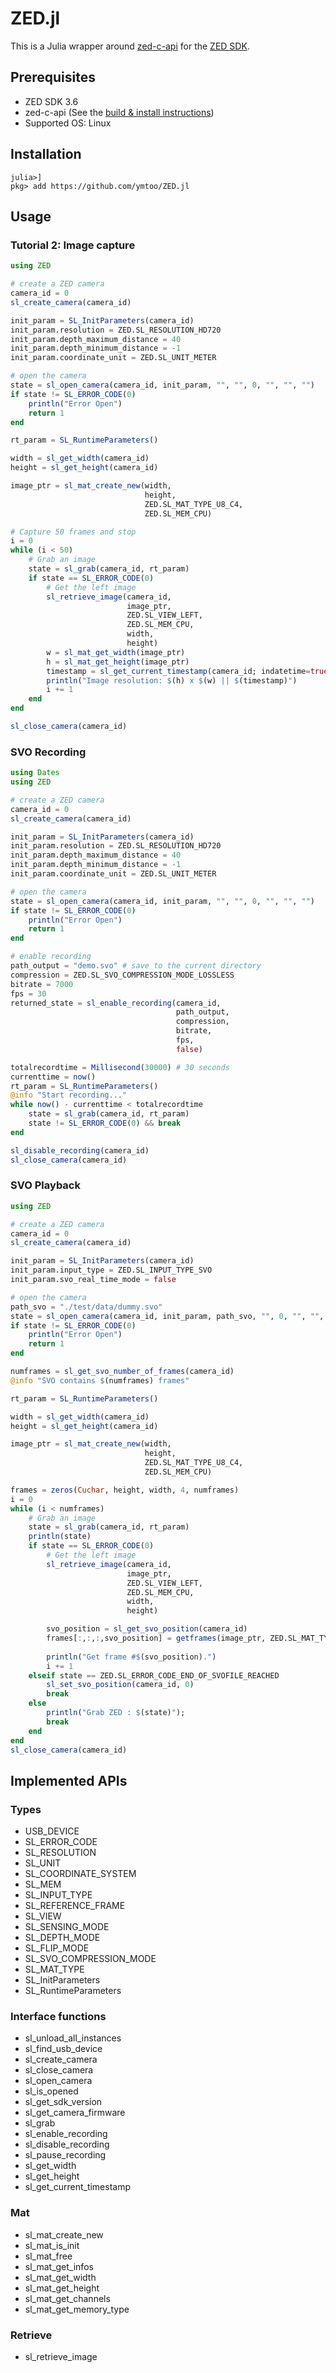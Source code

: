 # ZED.jl

This is a Julia wrapper around [zed-c-api](https://github.com/stereolabs/zed-c-api) for the [ZED SDK](https://www.stereolabs.com/developers/release/).

## Prerequisites
- ZED SDK 3.6
- zed-c-api (See the [build & install instructions](https://github.com/stereolabs/zed-c-api#installing-the-c-api))
- Supported OS: Linux

## Installation
```julia-repl
julia>]
pkg> add https://github.com/ymtoo/ZED.jl
```

## Usage
### Tutorial 2: Image capture
```julia
using ZED

# create a ZED camera
camera_id = 0
sl_create_camera(camera_id)

init_param = SL_InitParameters(camera_id)
init_param.resolution = ZED.SL_RESOLUTION_HD720
init_param.depth_maximum_distance = 40
init_param.depth_minimum_distance = -1
init_param.coordinate_unit = ZED.SL_UNIT_METER

# open the camera
state = sl_open_camera(camera_id, init_param, "", "", 0, "", "", "")
if state != SL_ERROR_CODE(0)
    println("Error Open")
    return 1
end

rt_param = SL_RuntimeParameters()

width = sl_get_width(camera_id) 
height = sl_get_height(camera_id) 

image_ptr = sl_mat_create_new(width, 
                              height, 
                              ZED.SL_MAT_TYPE_U8_C4, 
                              ZED.SL_MEM_CPU)

# Capture 50 frames and stop
i = 0
while (i < 50)
    # Grab an image
    state = sl_grab(camera_id, rt_param)
    if state == SL_ERROR_CODE(0)
	    # Get the left image
        sl_retrieve_image(camera_id, 
                          image_ptr, 
                          ZED.SL_VIEW_LEFT, 
                          ZED.SL_MEM_CPU, 
                          width, 
                          height)
        w = sl_mat_get_width(image_ptr)
        h = sl_mat_get_height(image_ptr)
        timestamp = sl_get_current_timestamp(camera_id; indatetime=true)
        println("Image resolution: $(h) x $(w) || $(timestamp)")
        i += 1
    end
end

sl_close_camera(camera_id)
```

### SVO Recording
```julia
using Dates
using ZED

# create a ZED camera
camera_id = 0
sl_create_camera(camera_id)

init_param = SL_InitParameters(camera_id)
init_param.resolution = ZED.SL_RESOLUTION_HD720
init_param.depth_maximum_distance = 40
init_param.depth_minimum_distance = -1
init_param.coordinate_unit = ZED.SL_UNIT_METER

# open the camera
state = sl_open_camera(camera_id, init_param, "", "", 0, "", "", "")
if state != SL_ERROR_CODE(0)
    println("Error Open")
    return 1
end

# enable recording
path_output = "demo.svo" # save to the current directory
compression = ZED.SL_SVO_COMPRESSION_MODE_LOSSLESS
bitrate = 7000
fps = 30
returned_state = sl_enable_recording(camera_id,
                                     path_output,
                                     compression,
                                     bitrate,
                                     fps,
                                     false)

totalrecordtime = Millisecond(30000) # 30 seconds
currenttime = now()
rt_param = SL_RuntimeParameters()
@info "Start recording..."
while now() - currenttime < totalrecordtime
    state = sl_grab(camera_id, rt_param)
    state != SL_ERROR_CODE(0) && break
end

sl_disable_recording(camera_id)
sl_close_camera(camera_id)
```

### SVO Playback
```julia
using ZED

# create a ZED camera
camera_id = 0
sl_create_camera(camera_id)

init_param = SL_InitParameters(camera_id)
init_param.input_type = ZED.SL_INPUT_TYPE_SVO
init_param.svo_real_time_mode = false

# open the camera
path_svo = "./test/data/dummy.svo"
state = sl_open_camera(camera_id, init_param, path_svo, "", 0, "", "", "")
if state != SL_ERROR_CODE(0)
    println("Error Open")
    return 1
end

numframes = sl_get_svo_number_of_frames(camera_id)
@info "SVO contains $(numframes) frames"

rt_param = SL_RuntimeParameters()

width = sl_get_width(camera_id) 
height = sl_get_height(camera_id) 

image_ptr = sl_mat_create_new(width, 
                              height, 
                              ZED.SL_MAT_TYPE_U8_C4, 
                              ZED.SL_MEM_CPU)

frames = zeros(Cuchar, height, width, 4, numframes)
i = 0
while (i < numframes)
    # Grab an image
    state = sl_grab(camera_id, rt_param)
    println(state)
    if state == SL_ERROR_CODE(0)
	    # Get the left image
        sl_retrieve_image(camera_id, 
                          image_ptr, 
                          ZED.SL_VIEW_LEFT, 
                          ZED.SL_MEM_CPU, 
                          width, 
                          height)

        svo_position = sl_get_svo_position(camera_id)
        frames[:,:,:,svo_position] = getframes(image_ptr, ZED.SL_MAT_TYPE_U8_C4)
        
        println("Get frame #$(svo_position).")
        i += 1
    elseif state == ZED.SL_ERROR_CODE_END_OF_SVOFILE_REACHED
        sl_set_svo_position(camera_id, 0)
        break
    else
        println("Grab ZED : $(state)");
        break
    end
end
sl_close_camera(camera_id)
```

## Implemented APIs
### Types
- USB_DEVICE
- SL_ERROR_CODE
- SL_RESOLUTION
- SL_UNIT
- SL_COORDINATE_SYSTEM
- SL_MEM
- SL_INPUT_TYPE
- SL_REFERENCE_FRAME
- SL_VIEW
- SL_SENSING_MODE
- SL_DEPTH_MODE
- SL_FLIP_MODE
- SL_SVO_COMPRESSION_MODE
- SL_MAT_TYPE
- SL_InitParameters
- SL_RuntimeParameters

### Interface functions
- sl_unload_all_instances
- sl_find_usb_device 
- sl_create_camera  
- sl_close_camera
- sl_open_camera    
- sl_is_opened       
- sl_get_sdk_version 
- sl_get_camera_firmware
- sl_grab
- sl_enable_recording
- sl_disable_recording
- sl_pause_recording
- sl_get_width
- sl_get_height
- sl_get_current_timestamp

### Mat
- sl_mat_create_new  
- sl_mat_is_init
- sl_mat_free
- sl_mat_get_infos
- sl_mat_get_width
- sl_mat_get_height
- sl_mat_get_channels
- sl_mat_get_memory_type

### Retrieve
- sl_retrieve_image

